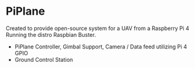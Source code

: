 # PiPlane

Created to provide open-source system for a UAV from a Raspberry Pi 4 Running the distro Raspbian Buster.
 
- PiPlane Controller, Gimbal Support, Camera / Data feed utilizing Pi 4 GPIO
- Ground Control Station 
